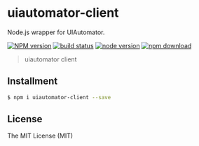 # uiautomator-client

Node.js wrapper for UIAutomator.

[![NPM version][npm-image]][npm-url]
[![build status][travis-image]][travis-url]
[![node version][node-image]][node-url]
[![npm download][download-image]][download-url]

[npm-image]: https://img.shields.io/npm/v/uiautomator-client.svg?style=flat-square
[npm-url]: https://npmjs.org/package/uiautomator-client
[travis-image]: https://img.shields.io/travis/macacajs/uiautomator-client.svg?style=flat-square
[travis-url]: https://travis-ci.org/macacajs/uiautomator-client
[node-image]: https://img.shields.io/badge/node.js-%3E=_0.10-green.svg?style=flat-square
[node-url]: http://nodejs.org/download/
[download-image]: https://img.shields.io/npm/dm/uiautomator-client.svg?style=flat-square
[download-url]: https://npmjs.org/package/uiautomator-client

> uiautomator client

## Installment

```bash
$ npm i uiautomator-client --save
```

## License

The MIT License (MIT)
